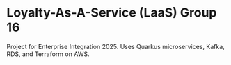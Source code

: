 # Loyalty-As-A-Service (LaaS) Group 16

Project for Enterprise Integration 2025. Uses Quarkus microservices, Kafka, RDS, and Terraform on AWS.